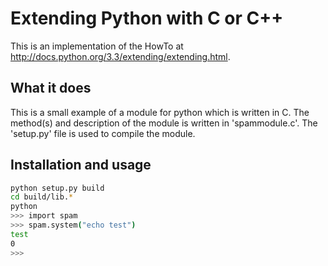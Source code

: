 Extending Python with C or C++
==============================

This is an implementation of the HowTo at http://docs.python.org/3.3/extending/extending.html.

What it does
------------

This is a small example of a module for python which is written in C. The method(s) and description of the module is written in 'spammodule.c'.
The 'setup.py' file is used to compile the module.

Installation and usage
----------------------
```bash
python setup.py build
cd build/lib.*
python
>>> import spam
>>> spam.system("echo test")
test
0
>>>
```
